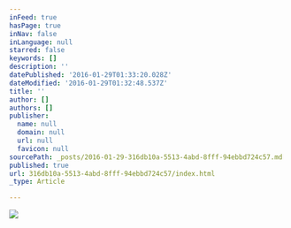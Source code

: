 ```yaml
---
inFeed: true
hasPage: true
inNav: false
inLanguage: null
starred: false
keywords: []
description: ''
datePublished: '2016-01-29T01:33:20.028Z'
dateModified: '2016-01-29T01:32:48.537Z'
title: ''
author: []
authors: []
publisher:
  name: null
  domain: null
  url: null
  favicon: null
sourcePath: _posts/2016-01-29-316db10a-5513-4abd-8fff-94ebbd724c57.md
published: true
url: 316db10a-5513-4abd-8fff-94ebbd724c57/index.html
_type: Article

---
```

![](https://the-grid-user-content.s3-us-west-2.amazonaws.com/f5ebc818-44ed-48c1-9945-7786d0258fdd.jpg)